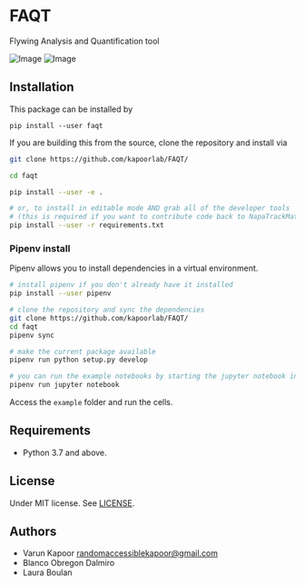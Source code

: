 # FAQT
Flywing Analysis and Quantification tool 

![Image](https://github.com/kapoorlab/FAQT/blob/master/images/faqtA.png)
![Image](https://github.com/kapoorlab/FAQT/blob/master/images/faqtB.png)
## Installation
This package can be installed by 


`pip install --user faqt`

If you are building this from the source, clone the repository and install via

```bash
git clone https://github.com/kapoorlab/FAQT/

cd faqt

pip install --user -e .

# or, to install in editable mode AND grab all of the developer tools
# (this is required if you want to contribute code back to NapaTrackMater)
pip install --user -r requirements.txt
```


### Pipenv install

Pipenv allows you to install dependencies in a virtual environment.

```bash
# install pipenv if you don't already have it installed
pip install --user pipenv

# clone the repository and sync the dependencies
git clone https://github.com/kapoorlab/FAQT/
cd faqt
pipenv sync

# make the current package available
pipenv run python setup.py develop

# you can run the example notebooks by starting the jupyter notebook inside the virtual env
pipenv run jupyter notebook
```

Access the `example` folder and run the cells.


## Requirements

- Python 3.7 and above.


## License

Under MIT license. See [LICENSE](LICENSE).

## Authors

- Varun Kapoor <randomaccessiblekapoor@gmail.com>
- Blanco Obregon Dalmiro
- Laura Boulan
